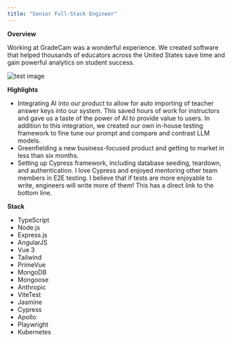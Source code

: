 ```yaml
---
title: "Senior Full-Stack Engineer"
---
```

**Overview**

Working at GradeCam was a wonderful experience. We created software that helped thousands of educators across the United States save time and gain powerful analytics on student success.

![test image](/img/work-experience/gradecam/gradecam-analytics.png)

**Highlights** 

- Integrating AI into our product to allow for auto importing of teacher answer keys into our system. This saved hours of work for instructors and gave us a taste of the power of AI to provide value to users. In addition to this integration, we created our own in-house testing framework to fine tune our prompt and compare and contrast LLM models. 
- Greenfielding a new business-focused product and getting to market in less than six months.
- Setting up Cypress framework, including database seeding, teardown, and authentication. I love Cypress and enjoyed mentoring other team members in E2E testing. I believe that if tests are more enjoyable to write, engineers will write more of them! This has a direct link to the bottom line. 

**Stack**

- TypeScript
- Node.js
- Express.js
- AngularJS
- Vue 3
- Tailwind
- PrimeVue
- MongoDB
- Mongoose
- Anthropic
- ViteTest
- Jasmine
- Cypress
- Apollo
- Playwright
- Kubernetes
